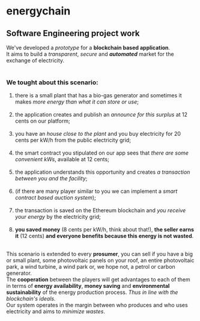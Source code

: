 # energychain
## Software Engineering project work

We've developed a _prototype_ for a **blockchain based application**.<br />
It aims to build a _transparent_, _secure_ and **_automated_** market for the exchange of electricity.<br /><br />
### We tought about this scenario: 
1. there is a small plant that has a bio-gas generator and sometimes it makes _more energy than what it can store or use_;<br /><br />
2. the application creates and publish an _announce for this surplus_ at 12 cents on our platform;<br /><br />
3. you have an _house close to the plant_ and you buy electricity for 20 cents per kW/h from the public electricity grid;<br /><br />
4. the smart contract you stipulated on our app sees that _there are some convenient kWs_, available at 12 cents;<br /><br />
5. the application understands this opportunity and creates _a transaction between you and the facility_;<br /><br />
6. (if there are many player similar to you we can implement a _smart contract based auction system_);<br /><br />
7. the transaction is saved on the Ethereum blockchain and _you receive your energy_ by the electricity grid;<br /><br />
8. **you saved money** (8 cents per kW/h, think about that!), **the seller earns it** (12 cents) **and everyone benefits because this energy is not wasted**.<br /><br />

This scenario is extended to every **prosumer**, you can sell if you have a big or small plant, some photovoltaic panels on your roof, an entire photovoltaic park, a wind turbine, a wind park or, we hope not, a petrol or carbon generator.<br />
The **cooperation** between the players will get advantages to each of them in terms of **energy availability**, **money saving** and **environmental sustainability** of the energy production process. 
_Thus in line with the blockchain's ideals._<br />
Our system operates in the margin between who produces and who uses electricity and aims to _minimize wastes_.
